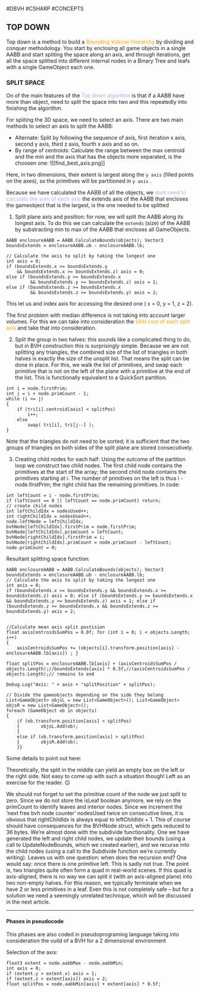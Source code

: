 #DBVH #CSHARP #CONCEPTS 

## TOP DOWN 

Top down is a method to build a <span style="color:orange;">Bounding Volume Hierarchy</span> by dividing and conquer methodology. 
You start by enclosing all game objects in a single AABB and start spliting the space along an axis, and through iterations, get all the space splitted into different internal nodes in a Binary Tree and leafs with a single GameObject each one. 

### SPLIT SPACE

On of the main features of the <span style="color:#ababf5;">Top down algorithm</span> is that if a AABB have more than object, need to split the space into two and this repeatedly into finishing the algorithm. 

For spliting the 3D space, we need to select an axis. There are two main methods to select an axis to split the AABB: 

* Alternate: Split by following the sequence of axis, first iteration x axis, second y axis, third z axis, fourth x axis and so on. 
* By range of centroids: Calculate the range between the max centroid and the min and the axis that has the objects more separated, is the choosen one: 
![[find_best_axis.png]]

Here, in two dimensions, their extent is largest along the `y axis` (filled points on the axes), so the primitives will be partitioned in `y axis` .

Because we have calculated the AABB of all the objects, we <span style="color:#ababf5;">dont need to calculate the sum of each axis</span> the extends axis of the AABB that encloses the gameobject that is the largest, is the one needed to be splitted


1. Split plane axis and position: for now, we will split the AABB along its longest axis. To do this we can calculate the `extends` (size) of the AABB by substracting min to max of the AABB that encloses all GameObjects. 

```CSHARP 
AABB enclosureAABB = AABB.CalculateBounds(objects); Vector3 boundsExtends = enclosureAABB.ub - enclosureAABB.lb;   

// Calculate the axis to split by taking the longest one  
int axis = 0;  
if (boundsExtends.x >= boundsExtends.y 
	&& boundsExtends.x >= boundsExtends.z) axis = 0; 
else if (boundsExtends.y >= boundsExtends.x 
		 && boundsExtends.y >= boundsExtends.z) axis = 1; 
else if (boundsExtends.z >= boundsExtends.x 
		 && boundsExtends.z >= boundsExtends.y) axis = 2;   
```

This let us and index axis for accessing the desired one ( x = 0, y = 1, z = 2). 

The first problem with median difference is not taking into account larger volumes.
For this we can take into consideration the <span style="color:orange;">SAH cost of each split axis</span> and take that into consideration. 


2. Split the group in two halves: this sounds like a complicated thing to do, but in BVH construction this is surprisingly simple. Because we are not splitting any triangles, the combined size of the list of triangles in both halves is exactly the size of the unsplit list. That means the split can be done in place. For this, we walk the list of primitives, and swap each primitive that is not on the left of the plane with a primitive at the end of the list. This is functionally equivalent to a QuickSort partition.

```CSHARP
int i = node.firstPrim;
int j = i + node.primCount - 1;
while (i <= j)
{
    if (tri[i].centroid[axis] < splitPos)
        i++;
    else
        swap( tri[i], tri[j--] );
}

```

Note that the triangles do not need to be sorted; it is sufficient that the two groups of triangles on both sides of the split plane are stored consecutively.

3. Creating child nodes for each half: Using the outcome of the partition loop we construct two child nodes. The first child node contains the primitives at the start of the array; the second child node contains the primitives starting at i. The number of primitives on the left is thus i - node.firstPrim; the right child has the remaining primitives. In code:
```CSHARP
int leftCount = i - node.firstPrim;
if (leftCount == 0 || leftCount == node.primCount) return;
// create child nodes
int leftChildIdx = nodesUsed++;
int rightChildIdx = nodesUsed++;
node.leftNode = leftChildIdx;
bvhNode[leftChildIdx].firstPrim = node.firstPrim;
bvhNode[leftChildIdx].primCount = leftCount;
bvhNode[rightChildIdx].firstPrim = i;
bvhNode[rightChildIdx].primCount = node.primCount - leftCount;
node.primCount = 0;
```

Resultant splitting space function: 

```CSHARP 
AABB enclosureAABB = AABB.CalculateBounds(objects); Vector3 boundsExtends = enclosureAABB.ub - enclosureAABB.lb;   
// Calculate the axis to split by taking the longest one  
int axis = 0;  
if (boundsExtends.x >= boundsExtends.y && boundsExtends.x >= boundsExtends.z) axis = 0; else if (boundsExtends.y >= boundsExtends.x && boundsExtends.y >= boundsExtends.z) axis = 1; else if (boundsExtends.z >= boundsExtends.x && boundsExtends.z >= boundsExtends.y) axis = 2;   
  
  
//Calculate mean axis split postision  
float axisCentroidsSumPos = 0.0f; for (int i = 0; i < objects.Length; i++)  
{  
    axisCentroidsSumPos += (objects[i].transform.position[axis] - enclosureAABB.lb[axis]) ; }  
  
float splitPos = enclosureAABB.lb[axis] + (axisCentroidsSumPos / objects.Length);//boundsExtends[axis] * 0.5f;//(axisCentroidsSumPos / objects.Length);// remains to end  
  
Debug.Log("Axis: " + axis + "splitPosition" + splitPos);  
  
// Divide the gameobjects depending on the side they belong  
List<GameObject> objsL = new List<GameObject>(); List<GameObject> objsR = new List<GameObject>();  
foreach (GameObject ob in objects)  
{  
    if (ob.transform.position[axis] < splitPos)  
    {        objsL.Add(ob);   
    }  
    else if (ob.transform.position[axis] > splitPos)  
    {        objsR.Add(ob);  
    }}
```

Some details to point out here:

Theoretically, the split in the middle can yield an empty box on the left or the right side. Not easy to come up with such a situation though! Left as an exercise for the reader. 😉

We should not forget to set the primitive count of the node we just split to zero. Since we do not store the isLeaf boolean anymore, we rely on the primCount to identify leaves and interior nodes.
Since we increment the ‘next free bvh node counter’ nodesUsed twice on consecutive lines, it is obvious that rightChildIdx is always equal to leftChildIdx + 1. This of course should have consequences for the BVHNode struct, which gets reduced to 36 bytes.
We’re almost done with the subdivide functionality. One we have generated the left and right child nodes, we update their bounds (using a call to UpdateNodeBounds, which we created earlier), and we recurse into the child nodes (using a call to the Subdivide function we’re currently writing). Leaves us with one question: when does the recursion end? One would say: once there is one primitive left. This is sadly not true. The point is, two triangles quite often form a quad in real-world scenes. If this quad is axis-aligned, there is no way we can split it (with an axis-aligned plane) into two non-empty halves. For this reason, we typically terminate when we have 2 or less primitives in a leaf. Even this is not completely safe – but for a solution we need a seemingly unrelated technique, which will be discussed in the next article.






--- 
#### Phases in pseudocode 

This phases are also coded in pseudoprograming language taking into consideration the vuild of a BVH for a 2 dimensional environment

Selection of the axis: 

```CSHARP
float3 extent = node.aabbMax - node.aabbMin;
int axis = 0;
if (extent.y > extent.x) axis = 1;
if (extent.z > extent[axis]) axis = 2;
float splitPos = node.aabbMin[axis] + extent[axis] * 0.5f;
```

